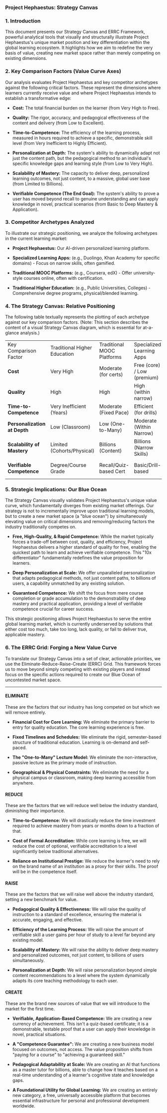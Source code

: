 ### Project Hephaestus: Strategy Canvas
### 1. Introduction

This document presents our Strategy Canvas and ERRC Framework, powerful analytical tools that visually and structurally illustrate Project Hephaestus's unique market position and key differentiation within the global learning ecosystem. It highlights how we aim to redefine the very basis of value, creating new market space rather than merely competing on existing dimensions.

### 2. Key Comparison Factors (Value Curve Axes)

Our analysis evaluates Project Hephaestus and key competitor archetypes against the following critical factors. These represent the dimensions where learners currently receive value and where Project Hephaestus intends to establish a transformative edge:

- **Cost:** The total financial burden on the learner (from Very High to Free).
    
- **Quality:** The rigor, accuracy, and pedagogical effectiveness of the content and delivery (from Low to Excellent).
    
- **Time-to-Competence:** The efficiency of the learning process, measured in hours required to achieve a specific, demonstrable skill level (from Very Inefficient to Highly Efficient).
    
- **Personalization at Depth:** The system's ability to dynamically adapt not just the content path, but the pedagogical method to an individual's specific knowledge gaps and learning style (from Low to Very High).
    
- **Scalability of Mastery:** The capacity to deliver deep, personalized learning outcomes, not just content, to a massive, global user base (from Limited to Billions).
    
- **Verifiable Competence (The End Goal):** The system's ability to prove a user has moved beyond recall to genuine understanding and can apply knowledge in novel, practical scenarios (from Basic to Deep Mastery & Application).
    

### 3. Competitor Archetypes Analyzed

To illustrate our strategic positioning, we analyze the following archetypes in the current learning market:

- **Project Hephaestus:** Our AI-driven personalized learning platform.
    
- **Specialized Learning Apps:** (e.g., Duolingo, Khan Academy for specific domains) - Focus on narrow skills, often gamified.
    
- **Traditional MOOC Platforms:** (e.g., Coursera, edX) - Offer university-style courses online, often with certification.
    
- **Traditional Higher Education:** (e.g., Public Universities, Colleges) - Comprehensive degree programs, physical/blended learning.
    

### 4. The Strategy Canvas: Relative Positioning

The following table textually represents the plotting of each archetype against our key comparison factors. (Note: This section describes the content of a visual Strategy Canvas diagram, which is essential for at-a-glance analysis.)

|   |   |   |   |   |
|---|---|---|---|---|
|Key Comparison Factor|Traditional Higher Education|Traditional MOOC Platforms|Specialized Learning Apps|Project Hephaestus|
|**Cost**|Very High|Moderate (for certs)|Free (core) / Low (premium)|**Free (core) / Low (accredited)**|
|**Quality**|High|High|High (within narrow)|**Excellent (90%+)**|
|**Time-to-Competence**|Very Inefficient (Years)|Moderate (Fixed Pace)|Efficient (for drills)|**Highly Efficient**|
|**Personalization at Depth**|Low (Classroom)|Low (One-to-Many)|Moderate (Within Narrow)|**Very High**|
|**Scalability of Mastery**|Limited (Cohorts/Physical)|Billions (Content)|Billions (Narrow Skills)|**Billions (Deep Mastery)**|
|**Verifiable Competence**|Degree/Course Grade|Recall/Quiz-based Cert|Basic/Drill-based|**Deep Mastery & Application**|

### 5. Strategic Implications: Our Blue Ocean

The Strategy Canvas visually validates Project Hephaestus's unique value curve, which fundamentally diverges from existing market offerings. Our strategy is not to incrementally improve upon traditional learning models, but to create a new market space (a "blue ocean") by simultaneously elevating value on critical dimensions and removing/reducing factors the industry traditionally competes on.

- **Free, High-Quality, & Rapid Competence:** While the market typically forces a trade-off between cost, quality, and efficiency, Project Hephaestus delivers a higher standard of quality for free, enabling the quickest path to learn and achieve verifiable competence. This "10x differentiator" fundamentally redefines the value proposition for learners.
    
- **Deep Personalization at Scale:** We offer unparalleled personalization that adapts pedagogical methods, not just content paths, to billions of users, a capability unmatched by any existing solution.
    
- **Guaranteed Competence:** We shift the focus from mere course completion or grade accumulation to the demonstrability of deep mastery and practical application, providing a level of verifiable competence crucial for career success.
    

This strategic positioning allows Project Hephaestus to serve the entire global learning market, which is currently underserved by solutions that either cost too much, take too long, lack quality, or fail to deliver true, applicable mastery.

### 6. The ERRC Grid: Forging a New Value Curve

To translate our Strategy Canvas into a set of clear, actionable priorities, we use the Eliminate-Reduce-Raise-Create (ERRC) Grid. This framework forces us to move beyond simply competing with existing players and instead focus on the specific actions required to create our Blue Ocean of uncontested market space.

---

#### **ELIMINATE**

These are the factors that our industry has long competed on but which we will remove entirely.

- **Financial Cost for Core Learning:** We eliminate the primary barrier to entry for quality education. The core learning experience is free.
    
- **Fixed Timelines and Schedules:** We eliminate the rigid, semester-based structure of traditional education. Learning is on-demand and self-paced.
    
- **The "One-to-Many" Lecture Model:** We eliminate the non-interactive, passive lecture as the primary mode of instruction.
    
- **Geographical & Physical Constraints:** We eliminate the need for a physical campus or classroom, making deep learning accessible from anywhere.
    

#### **REDUCE**

These are the factors that we will reduce well below the industry standard, diminishing their importance.

- **Time-to-Competence:** We will drastically reduce the time investment required to achieve mastery from years or months down to a fraction of that.
    
- **Cost of Formal Accreditation:** While core learning is free, we will reduce the cost of optional, verifiable accreditation to a level significantly below traditional alternatives.
    
- **Reliance on Institutional Prestige:** We reduce the learner's need to rely on the brand name of an institution as a proxy for their skills. The proof will be in the competence itself.
    

#### **RAISE**

These are the factors that we will raise well above the industry standard, setting a new benchmark for value.

- **Pedagogical Quality & Effectiveness:** We will raise the quality of instruction to a standard of excellence, ensuring the material is accurate, engaging, and effective.
    
- **Efficiency of the Learning Process:** We will raise the amount of verifiable skill a user gains per hour of study to a level far beyond any existing model.
    
- **Scalability of Mastery:** We will raise the ability to deliver deep mastery and personalized outcomes, not just content, to billions of users simultaneously.
    
- **Personalization at Depth:** We will raise personalization beyond simple content recommendations to a level where the system dynamically adapts its core teaching methodology to each user.
    

#### **CREATE**

These are the brand new sources of value that we will introduce to the market for the first time.

- **Verifiable, Application-Based Competence:** We are creating a new currency of achievement. This isn't a quiz-based certificate; it is a demonstrable, testable proof that a user can apply their knowledge in novel, practical situations.
    
- **A "Competence Guarantee":** We are creating a new business model focused on outcomes, not access. The value proposition shifts from "paying for a course" to "achieving a guaranteed skill."
    
- **Pedagogical Adaptability at Scale:** We are creating an AI that functions as a master tutor for billions, able to change how it teaches based on a real-time understanding of a learner's cognitive state and knowledge gaps.
    
- **A Foundational Utility for Global Learning:** We are creating an entirely new category, a free, universally accessible platform that becomes essential infrastructure for personal and professional development worldwide.